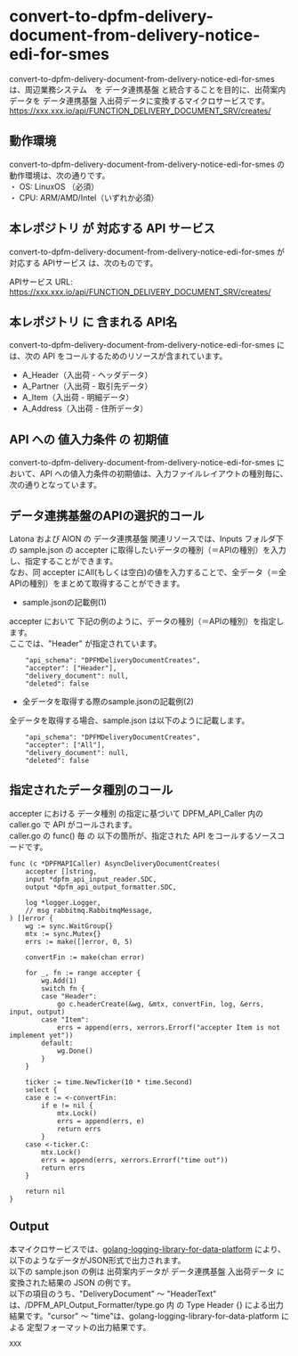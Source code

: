# convert-to-dpfm-delivery-document-from-delivery-notice-edi-for-smes

convert-to-dpfm-delivery-document-from-delivery-notice-edi-for-smes は、周辺業務システム　を データ連携基盤 と統合することを目的に、出荷案内データを データ連携基盤 入出荷データに変換するマイクロサービスです。  
https://xxx.xxx.io/api/FUNCTION_DELIVERY_DOCUMENT_SRV/creates/

## 動作環境

convert-to-dpfm-delivery-document-from-delivery-notice-edi-for-smes の動作環境は、次の通りです。  
・ OS: LinuxOS （必須）  
・ CPU: ARM/AMD/Intel（いずれか必須）  


## 本レポジトリ が 対応する API サービス
convert-to-dpfm-delivery-document-from-delivery-notice-edi-for-smes が対応する APIサービス は、次のものです。

APIサービス URL: https://xxx.xxx.io/api/FUNCTION_DELIVERY_DOCUMENT_SRV/creates/

## 本レポジトリ に 含まれる API名
convert-to-dpfm-delivery-document-from-delivery-notice-edi-for-smes には、次の API をコールするためのリソースが含まれています。  

* A_Header（入出荷 - ヘッダデータ）
* A_Partner（入出荷 - 取引先データ）
* A_Item（入出荷 - 明細データ）
* A_Address（入出荷 - 住所データ）

## API への 値入力条件 の 初期値
convert-to-dpfm-delivery-document-from-delivery-notice-edi-for-smes において、API への値入力条件の初期値は、入力ファイルレイアウトの種別毎に、次の通りとなっています。  

## データ連携基盤のAPIの選択的コール

Latona および AION の データ連携基盤 関連リソースでは、Inputs フォルダ下の sample.json の accepter に取得したいデータの種別（＝APIの種別）を入力し、指定することができます。  
なお、同 accepter にAll(もしくは空白)の値を入力することで、全データ（＝全APIの種別）をまとめて取得することができます。  

* sample.jsonの記載例(1)  

accepter において 下記の例のように、データの種別（＝APIの種別）を指定します。  
ここでは、"Header" が指定されています。    
  
```
	"api_schema": "DPFMDeliveryDocumentCreates",
	"accepter": ["Header"],
	"delivery_document": null,
	"deleted": false
```
  
* 全データを取得する際のsample.jsonの記載例(2)  

全データを取得する場合、sample.json は以下のように記載します。  

```
	"api_schema": "DPFMDeliveryDocumentCreates",
	"accepter": ["All"],
	"delivery_document": null,
	"deleted": false
```

## 指定されたデータ種別のコール

accepter における データ種別 の指定に基づいて DPFM_API_Caller 内の caller.go で API がコールされます。  
caller.go の func() 毎 の 以下の箇所が、指定された API をコールするソースコードです。  

```
func (c *DPFMAPICaller) AsyncDeliveryDocumentCreates(
	accepter []string,
	input *dpfm_api_input_reader.SDC,
	output *dpfm_api_output_formatter.SDC,

	log *logger.Logger,
	// msg rabbitmq.RabbitmqMessage,
) []error {
	wg := sync.WaitGroup{}
	mtx := sync.Mutex{}
	errs := make([]error, 0, 5)

	convertFin := make(chan error)

	for _, fn := range accepter {
		wg.Add(1)
		switch fn {
		case "Header":
			go c.headerCreate(&wg, &mtx, convertFin, log, &errs, input, output)
		case "Item":
			errs = append(errs, xerrors.Errorf("accepter Item is not implement yet"))
		default:
			wg.Done()
		}
	}
    
	ticker := time.NewTicker(10 * time.Second)
	select {
	case e := <-convertFin:
		if e != nil {
			mtx.Lock()
			errs = append(errs, e)
			return errs
		}
	case <-ticker.C:
		mtx.Lock()
		errs = append(errs, xerrors.Errorf("time out"))
		return errs
	}

	return nil
}
```

## Output  
本マイクロサービスでは、[golang-logging-library-for-data-platform](https://github.com/latonaio/golang-logging-library-for-data-platform) により、以下のようなデータがJSON形式で出力されます。  
以下の sample.json の例は 出荷案内データが データ連携基盤 入出荷データ に変換された結果の JSON の例です。  
以下の項目のうち、"DeliveryDocument" ～ "HeaderText" は、/DPFM_API_Output_Formatter/type.go 内 の Type Header {} による出力結果です。"cursor" ～ "time"は、golang-logging-library-for-data-platform による 定型フォーマットの出力結果です。  

```
XXX
```
